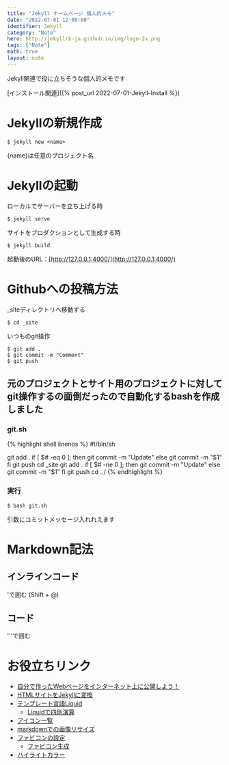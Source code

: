 ```yaml
---
title: "Jekyll ホームページ 個人的メモ"
date: "2022-07-01 12:00:00"
identifier: Jekyll
category: "Note"
hero: http://jekyllrb-ja.github.io/img/logo-2x.png
tags: ["Note"]
math: true
layout: note
---
```


Jekyll関連で役に立ちそうな個人的メモです

<!--more-->

[インストール関連]({% post_url 2022-07-01-Jekyll-Install %})

# Jekyllの新規作成

```console
$ jekyll new <name>
```  
{name}は任意のプロジェクト名

# Jekyllの起動

ローカルでサーバーを立ち上げる時  
```console
$ jekyll serve
```

サイトをプロダクションとして生成する時  
```console
$ jekyll build
```

起動後のURL：[http://127.0.0.1:4000/](http://127.0.0.1:4000/)

# Githubへの投稿方法

_siteディレクトリへ移動する  

```console
$ cd _site
```

いつものgit操作  

```console
$ git add .
$ git commit -m "Comment"
$ git push
```

## 元のプロジェクトとサイト用のプロジェクトに対してgit操作するの面倒だったので自動化するbashを作成しました
### git.sh
{% highlight shell linenos %}
#!/bin/sh

git add .
if [ $# -eq 0 ]; then
    git commit -m "Update"
else
    git commit -m "$1"
fi
git push
cd _site
git add .
if [ $# -ne 0 ]; then
    git commit -m "Update"
else
    git commit -m "$1"
fi
git push
cd ../
{% endhighlight %}

### 実行
```console
$ bash git.sh
```

引数にコミットメッセージ入れれえます

# Markdown記法
## インラインコード
\'で囲む (Shift + @)
## コード
\'\'\'で囲む

# お役立ちリンク
- [自分で作ったWebページをインターネット上に公開しよう！](https://prog-8.com/docs/github-pages)
- [HTMLサイトをJekyllに変換](http://jekyllrb-ja.github.io/tutorials/convert-existing-site-to-jekyll/)
- [テンプレート言語Liquid](https://clipkit.co/docs/ja/admin/liquid/)
  - [Liquidで四則演算](https://blackpigtail.com/web-design/2680)
- [アイコン一覧](https://johobase.com/font-awesome-icon-font-list-free/)
- [markdownでの画像リサイズ](https://qiita.com/shti_f/items/b819d7fd8cb79ae29687)
- [ファビコンの設定](https://techacademy.jp/magazine/30972)
    - [ファビコン生成](https://favicon-generator.mintsu-dev.com/)
- [ハイライトカラー](https://github.com/rouge-ruby/rouge/wiki/List-of-supported-languages-and-lexers)